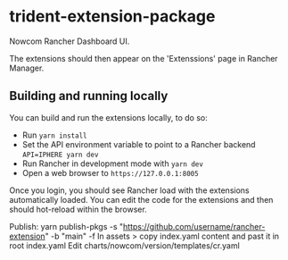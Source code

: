 # trident-extension-package
Nowcom Rancher Dashboard UI.


The extensions should then appear on the 'Extenssions' page in Rancher Manager.

## Building and running locally
You can build and run the extensions locally, to do so:

- Run `yarn install`
- Set the API environment variable to point to a Rancher backend `API=IPHERE yarn dev`
- Run Rancher in development mode with `yarn dev`
- Open a web browser to `https://127.0.0.1:8005`

Once you login, you should see Rancher load with the extensions automatically loaded. You can edit the code for the extensions
and then should hot-reload within the browser.


Publish:
yarn publish-pkgs -s "https://github.com/username/rancher-extension" -b "main" -f
In assets > copy index.yaml content and past it in root index.yaml
Edit charts/nowcom/version/templates/cr.yaml

